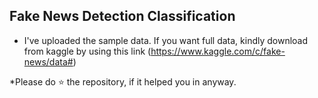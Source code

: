 ## Fake News Detection Classification
* I've uploaded the sample data. If you want full data, kindly download from kaggle by using this link (https://www.kaggle.com/c/fake-news/data#)

*Please do ⭐ the repository, if it helped you in anyway.

